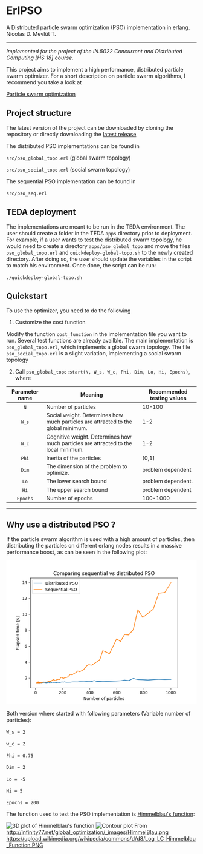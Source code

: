# ErlPSO
A Distributed particle swarm optimization (PSO) implementation in erlang.
Nicolas D. Mevlüt T.

---
*Implemented for the project of the IN.5022 Concurrent and Distributed Computing [HS 18] course.*

This project aims to implement a high performance, distributed particle swarm optimizer. For a short description on particle swarm algorithms, I recommend you take a look at

[Particle swarm optimization](https://en.wikipedia.org/wiki/Particle_swarm_optimization)

## Project structure

The latest version of the project can be downloaded by cloning the repository or directly downloading the [latest release](https://github.com/Jumpst3r/ErlPSO/releases/latest)

The distributed PSO implementations can be found in


`src/pso_global_topo.erl` (global swarm topology)

`src/pso_social_topo.erl` (social swarm topology)

The sequential PSO implementation can be found in


`src/pso_seq.erl`

## TEDA deployment

The implementations are meant to be run in the TEDA environment. The user should create a folder in the TEDA `apps` directory prior to deployment. For example, if a user wants to test the distributed swarm topology, he would need to create a directory `apps/pso_global_topo` and move the files `pso_global_topo.erl` and `quickdeploy-global-topo.sh` to the newly created directory.
After doing so, the user should update the variables in the script to match his environment. Once done, the script can be run:

`./quickdeploy-global-topo.sh`

## Quickstart

To use the optimizer, you need to do the following

1. Customize the cost function

Modify the function `cost_function` in the implementation file you want to run. Several test functions are already availble.
The main implementation is `pso_global_topo.erl`, which implements a global swarm topology.
The file `pso_social_topo.erl` is a slight variation, implementing a social swarm topology

2. Call `pso_global_topo:start(N, W_s, W_c, Phi, Dim, Lo, Hi, Epochs)`, where

| Parameter name | Meaning | Recommended testing values |
|:--------------:|---------|----------------------------|
|`N`             | Number of particles | 10-100 |
|`W_s`           | Social weight. Determines how much particles are attracted to the global minimum. | 1-2 |
| `W_c`          | Cognitive weight. Determines how much particles are attracted to the local minimum. | 1-2 |
| `Phi`          | Inertia of the particles | (0,1] |
| `Dim`          | The dimension of the problem to optimize. | problem dependent |
| `Lo`           | The lower search bound | problem dependent. |
| `Hi`           | The upper search bound | problem dependent |
| `Epochs`       | Number of epochs | 100-1000 |

---

## Why use a distributed PSO ? 

If the particle swarm algorithm is used with a high amount of particles, then distributing the particles on different erlang nodes results in a massive performance boost, as can be seen in the following plot:

![pso_plot](data/result.png)

Both version where started with following parameters (Variable number of particles):

`W_s = 2`

`w_c = 2`

`Phi = 0.75`

`Dim = 2`

`Lo = -5`

`Hi = 5`

`Epochs = 200`

The function used to test the PSO implementation is [Himmelblau's function](https://en.m.wikipedia.org/wiki/Himmelblau%27s_function):

![3D plot of Himmelblau's function](http://infinity77.net/global_optimization/_images/HimmelBlau.png)
![Contour plot](https://upload.wikimedia.org/wikipedia/commons/d/d8/Log_LC_Himmelblau_Function.PNG)
From
http://infinity77.net/global_optimization/_images/HimmelBlau.png
https://upload.wikimedia.org/wikipedia/commons/d/d8/Log_LC_Himmelblau_Function.PNG
